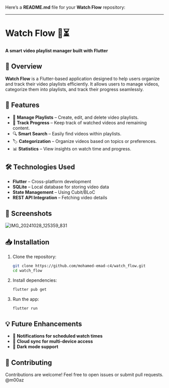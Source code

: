 Here’s a **README.md** file for your **Watch Flow** repository:  

---

# **Watch Flow** 🎥⏳  
**A smart video playlist manager built with Flutter**  

## 📌 **Overview**  
**Watch Flow** is a Flutter-based application designed to help users organize and track their video playlists efficiently. It allows users to manage videos, categorize them into playlists, and track their progress seamlessly.  

## 🚀 **Features**  
- 📂 **Manage Playlists** – Create, edit, and delete video playlists.  
- 🎯 **Track Progress** – Keep track of watched videos and remaining content.  
- 🔍 **Smart Search** – Easily find videos within playlists.  
- 🏷️ **Categorization** – Organize videos based on topics or preferences.  
- 📊 **Statistics** – View insights on watch time and progress.  

## 🛠 **Technologies Used**  
- **Flutter** – Cross-platform development  
- **SQLite** – Local database for storing video data  
- **State Management** – Using Cubit/BLoC  
- **REST API Integration** – Fetching video details  

## 📸 **Screenshots**  
![IMG_20241028_125359_831](https://github.com/user-attachments/assets/4804572f-0c54-4207-81eb-64e6cafd3481)


## 📥 **Installation**  
1. Clone the repository:  
   ```bash
   git clone https://github.com/mohamed-emad-c4/watch_flow.git
   cd watch_flow
   ```
2. Install dependencies:  
   ```bash
   flutter pub get
   ```
3. Run the app:  
   ```bash
   flutter run
   ```

## 💡 **Future Enhancements**  
- 🔔 **Notifications for scheduled watch times**  
- 📱 **Cloud sync for multi-device access**  
- 🌙 **Dark mode support**  

## 🤝 **Contributing**  
Contributions are welcome! Feel free to open issues or submit pull requests.  
@m00az
